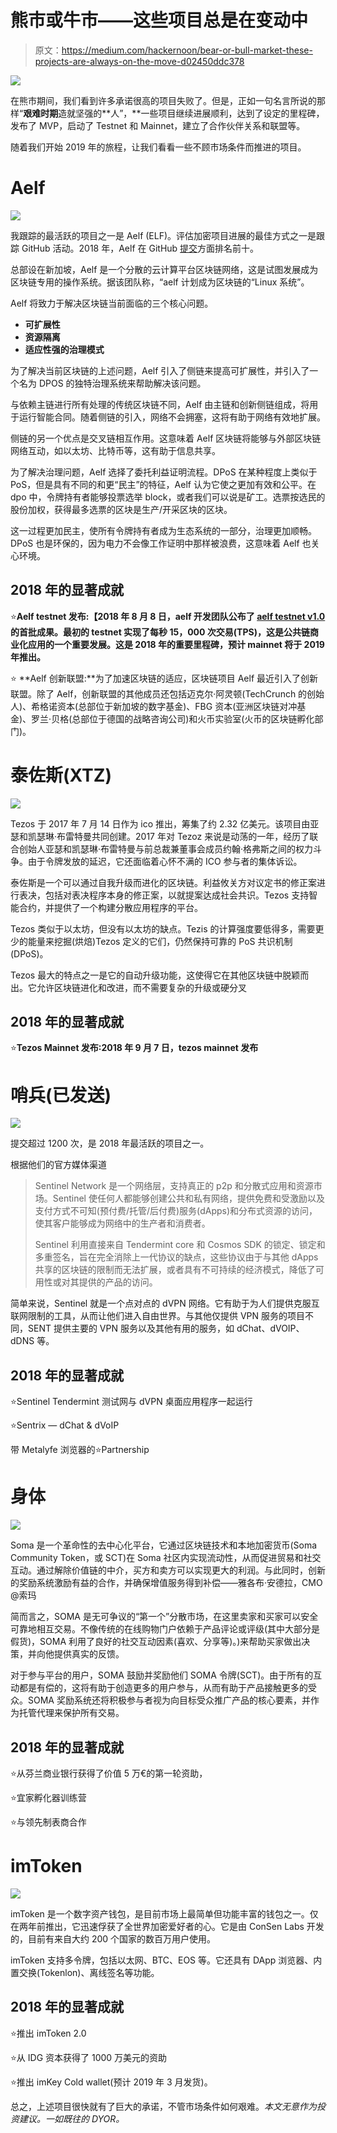 # 熊市或牛市——这些项目总是在变动中

> 原文：<https://medium.com/hackernoon/bear-or-bull-market-these-projects-are-always-on-the-move-d02450ddc378>

![](img/01accc6d14540fdf2b4ec214636b2e68.png)

在熊市期间，我们看到许多承诺很高的项目失败了。但是，正如一句名言所说的那样“**艰难时期**造就坚强的**人”，**一些项目继续进展顺利，达到了设定的里程碑，发布了 MVP，启动了 Testnet 和 Mainnet，建立了合作伙伴关系和联盟等。

随着我们开始 2019 年的旅程，让我们看看一些不顾市场条件而推进的项目。

# Aelf

![](img/f4dbd0ee89e7e0b254f1beba56650fab.png)

我跟踪的最活跃的项目之一是 Aelf (ELF)。评估加密项目进展的最佳方式之一是跟踪 GitHub 活动。2018 年，Aelf 在 GitHub [提交](https://www.cryptomiso.com/months_3.html#)方面排名前十。

总部设在新加坡，Aelf 是一个分散的云计算平台区块链网络，这是试图发展成为区块链专用的操作系统。据该团队称，“aelf 计划成为区块链的“Linux 系统”。

Aelf 将致力于解决区块链当前面临的三个核心问题。

*   **可扩展性**
*   **资源隔离**
*   **适应性强的治理模式**

为了解决当前区块链的上述问题，Aelf 引入了侧链来提高可扩展性，并引入了一个名为 DPOS 的独特治理系统来帮助解决该问题。

与依赖主链进行所有处理的传统区块链不同，Aelf 由主链和创新侧链组成，将用于运行智能合同。随着侧链的引入，网络不会拥塞，这将有助于网络有效地扩展。

侧链的另一个优点是交叉链相互作用。这意味着 Aelf 区块链将能够与外部区块链网络互动，如以太坊、比特币等，这有助于信息共享。

为了解决治理问题，Aelf 选择了委托利益证明流程。DPoS 在某种程度上类似于 PoS，但是具有不同的和更“民主”的特征，Aelf 认为它使之更加有效和公平。在 dpo 中，令牌持有者能够投票选举 block，或者我们可以说是矿工。选票按选民的股份加权，获得最多选票的区块是生产/开采区块的区块。

这一过程更加民主，使所有令牌持有者成为生态系统的一部分，治理更加顺畅。DPoS 也是环保的，因为电力不会像工作证明中那样被浪费，这意味着 Aelf 也关心环境。

## 2018 年的显著成就

⭐️**Aelf testnet 发布:【2018 年 8 月 8 日，aelf 开发团队公布了 [aelf testnet v1.0](/aelfblockchain/announcement-aelf-testnet-tps-data-release-14968-times-per-second-3d3bd37defe9) 的首批成果。最初的 testnet 实现了每秒 15，000 次交易(TPS)，这是公共链商业化应用的一个重要发展。这是 2018 年的重要里程碑，预计 mainnet 将于 2019 年推出。**

⭐️ **Aelf 创新联盟:**为了加速区块链的适应，区块链项目 Aelf 最近引入了创新联盟。除了 Aelf，创新联盟的其他成员还包括迈克尔·阿灵顿(TechCrunch 的创始人)、希格诺资本(总部位于新加坡的数字基金)、FBG 资本(亚洲区块链对冲基金)、罗兰·贝格(总部位于德国的战略咨询公司)和火币实验室(火币的区块链孵化部门)。

# 泰佐斯(XTZ)

![](img/f1aa51f31c40e94ea92fc1f790a43c79.png)

Tezos 于 2017 年 7 月 14 日作为 ico 推出，筹集了约 2.32 亿美元。该项目由亚瑟和凯瑟琳·布雷特曼共同创建。2017 年对 Tezoz 来说是动荡的一年，经历了联合创始人亚瑟和凯瑟琳·布雷特曼与前总裁兼董事会成员约翰·格弗斯之间的权力斗争。由于令牌发放的延迟，它还面临着心怀不满的 ICO 参与者的集体诉讼。

泰佐斯是一个可以通过自我升级而进化的区块链。利益攸关方对议定书的修正案进行表决，包括对表决程序本身的修正案，以就提案达成社会共识。Tezos 支持智能合约，并提供了一个构建分散应用程序的平台。

Tezos 类似于以太坊，但没有以太坊的缺点。Tezis 的计算强度要低得多，需要更少的能量来挖掘(烘焙)Tezos 定义的它们，仍然保持可靠的 PoS 共识机制(DPoS)。

Tezos 最大的特点之一是它的自动升级功能，这使得它在其他区块链中脱颖而出。它允许区块链进化和改进，而不需要复杂的升级或硬分叉

## 2018 年的显著成就

⭐️**Tezos Mainnet 发布:2018 年 9 月 7 日，tezos mainnet 发布**

# 哨兵(已发送)

![](img/12f3eb5edda195d4078be9751d1911d3.png)

提交超过 1200 次，是 2018 年最活跃的项目之一。

根据他们的官方媒体渠道

> Sentinel Network 是一个网络层，支持真正的 p2p 和分散式应用和资源市场。Sentinel 使任何人都能够创建公共和私有网络，提供免费和受激励以及支付方式不可知(预付费/托管/后付费)服务(dApps)和分布式资源的访问，使其客户能够成为网络中的生产者和消费者。
> 
> Sentinel 利用直接来自 Tendermint core 和 Cosmos SDK 的锁定、锁定和多重签名，旨在完全消除上一代协议的缺点，这些协议由于与其他 dApps 共享的区块链的限制而无法扩展，或者具有不可持续的经济模式，降低了可用性或对其提供的产品的访问。

简单来说，Sentinel 就是一个点对点的 dVPN 网络。它有助于为人们提供克服互联网限制的工具，从而让他们进入自由世界。与其他仅提供 VPN 服务的项目不同，SENT 提供主要的 VPN 服务以及其他有用的服务，如 dChat、dVOIP、dDNS 等。

## 2018 年的显著成就

⭐️Sentinel Tendermint 测试网与 dVPN 桌面应用程序一起运行

⭐️Sentrix — dChat & dVoIP

带 Metalyfe 浏览器的⭐️Partnership

# 身体

![](img/7421861da6485e6143fa7a27f81f6ccc.png)

Soma 是一个革命性的去中心化平台，它通过区块链技术和本地加密货币(Soma Community Token，或 SCT)在 Soma 社区内实现流动性，从而促进贸易和社交互动。通过解除价值链的中介，买方和卖方可以实现更大的利润。与此同时，创新的奖励系统激励有益的合作，并确保增值服务得到补偿——雅各布·安德拉，CMO @索玛

简而言之，SOMA 是无可争议的“第一个”分散市场，在这里卖家和买家可以安全可靠地相互交易。不像传统的在线购物门户依赖于产品评论或评级(其中大部分是假货)，SOMA 利用了良好的社交互动因素(喜欢、分享等)。)来帮助买家做出决策，并向他提供真实的反馈。

对于参与平台的用户，SOMA 鼓励并奖励他们 SOMA 令牌(SCT)。由于所有的互动都是有偿的，这将有助于创造更多的用户参与，从而有助于产品接触更多的受众。SOMA 奖励系统还将积极参与者视为向目标受众推广产品的核心要素，并作为托管代理来保护所有交易。

## 2018 年的显著成就

⭐️从芬兰商业银行获得了价值 5 万€的第一轮资助，

⭐️宜家孵化器训练营

⭐️与领先制表商合作

# imToken

![](img/1dd7d983928769ec6a3c3b34f6330220.png)

imToken 是一个数字资产钱包，是目前市场上最简单但功能丰富的钱包之一。仅在两年前推出，它迅速俘获了全世界加密爱好者的心。它是由 ConSen Labs 开发的，目前有来自大约 200 个国家的数百万用户使用。

imToken 支持多令牌，包括以太网、BTC、EOS 等。它还具有 DApp 浏览器、内置交换(Tokenlon)、离线签名等功能。

## 2018 年的显著成就

⭐️推出 imToken 2.0

⭐️从 IDG 资本获得了 1000 万美元的资助

⭐️推出 imKey Cold wallet(预计 2019 年 3 月发货)。

总之，上述项目很快就有了巨大的承诺，不管市场条件如何艰难。*本文无意作为投资建议。一如既往的 DYOR。*